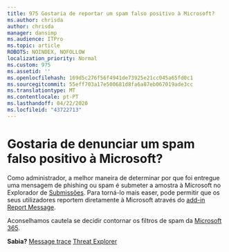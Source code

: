 ```yaml
---
title: 975 Gostaria de reportar um spam falso positivo à Microsoft?
ms.author: chrisda
author: chrisda
manager: dansimp
ms.audience: ITPro
ms.topic: article
ROBOTS: NOINDEX, NOFOLLOW
localization_priority: Normal
ms.custom: 975
ms.assetid: ''
ms.openlocfilehash: 169d5c276f56f4941de73925e21cc045a65fd0c1
ms.sourcegitcommit: 55eff703a17e500681d8fa6a87eb067019ade3cc
ms.translationtype: MT
ms.contentlocale: pt-PT
ms.lasthandoff: 04/22/2020
ms.locfileid: "43722713"
---
```

# <a name="would-you-like-to-report-a-spam-false-positive-to-microsoft"></a>Gostaria de denunciar um spam falso positivo à Microsoft?

Como administrador, a melhor maneira de determinar por que foi entregue uma mensagem de phishing ou spam é submeter a amostra à Microsoft no Explorador de [Submissões](https://protection.office.com/reportsubmission). Para torná-lo mais easer, pode permitir que os seus utilizadores reportem diretamente à Microsoft através do [add-in Report Message](https://appsource.microsoft.com/product/office/WA104381180?src=office&tab=Overview).

Aconselhamos cautela se decidir contornar os filtros de spam da [Microsoft 365](https://docs.microsoft.com/exchange/troubleshoot/antispam/cautions-against-bypassing-spam-filters).

**Sabia?** [Message trace](https://protection.office.com/messagetrace) [Threat Explorer](https://docs.microsoft.com/microsoft-365/security/office-365-security/threat-explorer)
